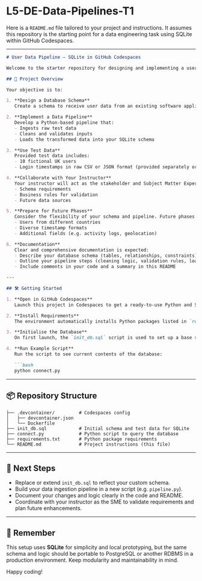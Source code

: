 # L5-DE-Data-Pipelines-T1

Here is a `README.md` file tailored to your project and instructions. It assumes this repository is the starting point for a data engineering task using SQLite within GitHub Codespaces.

---

````markdown
# User Data Pipeline – SQLite in GitHub Codespaces

Welcome to the starter repository for designing and implementing a user data pipeline project. This project leverages SQLite within a GitHub Codespaces development environment to simulate building a simple yet extensible data pipeline.

## 🚀 Project Overview

Your objective is to:

1. **Design a Database Schema**  
   Create a schema to receive user data from an existing software application. This will initially include 10 UK-based users and their associated login timestamps.

2. **Implement a Data Pipeline**  
   Develop a Python-based pipeline that:
   - Ingests raw test data
   - Cleans and validates inputs
   - Loads the transformed data into your SQLite schema

3. **Use Test Data**  
   Provided test data includes:
   - 10 fictional UK users
   - Login timestamps in raw CSV or JSON format (provided separately or created by you)

4. **Collaborate with Your Instructor**  
   Your instructor will act as the stakeholder and Subject Matter Expert (SME). They will provide clarification on:
   - Schema requirements
   - Business rules for validation
   - Future data sources

5. **Prepare for Future Phases**  
   Consider the flexibility of your schema and pipeline. Future phases will include:
   - Users from different countries
   - Diverse timestamp formats
   - Additional fields (e.g. activity logs, geolocation)

6. **Documentation**  
   Clear and comprehensive documentation is expected:
   - Describe your database schema (tables, relationships, constraints)
   - Outline your pipeline steps (cleaning logic, validation rules, loading process)
   - Include comments in your code and a summary in this README

---

## 🛠️ Getting Started

1. **Open in GitHub Codespaces**  
   Launch this project in Codespaces to get a ready-to-use Python and SQLite environment.

2. **Install Requirements**  
   The environment automatically installs Python packages listed in `requirements.txt`.

3. **Initialise the Database**  
   On first launch, the `init_db.sql` script is used to set up a base schema and insert sample data into `data.db`.

4. **Run Example Script**  
   Run the script to see current contents of the database:

   ```bash
   python connect.py
````

---

## 📦 Repository Structure

```plaintext
├── .devcontainer/         # Codespaces config
│   ├── devcontainer.json
│   └── Dockerfile
├── init_db.sql            # Initial schema and test data for SQLite
├── connect.py             # Python script to query the database
├── requirements.txt       # Python package requirements
└── README.md              # Project instructions (this file)
```

---

## 📄 Next Steps

* Replace or extend `init_db.sql` to reflect your custom schema.
* Build your data ingestion pipeline in a new script (e.g. `pipeline.py`).
* Document your changes and logic clearly in the code and README.
* Coordinate with your instructor as the SME to validate requirements and plan future enhancements.

---

## 🧠 Remember

This setup uses **SQLite** for simplicity and local prototyping, but the same schema and logic should be portable to PostgreSQL or another RDBMS in a production environment. Keep modularity and maintainability in mind.

Happy coding!